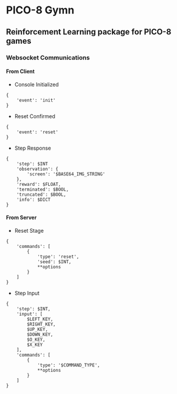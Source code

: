 # PICO-8 Gymn

## Reinforcement Learning package for PICO-8 games

### Websocket Communications

#### From Client

- Console Initialized

```
{
    'event': 'init'
}
```

- Reset Confirmed

```
{
    'event': 'reset'
}
```

- Step Response

```
{
    'step': $INT
    'observation': {
        'screen': '$BASE64_IMG_STRING'
    },
    'reward': $FLOAT,
    'terminated': $BOOL,
    'truncated': $BOOL,
    'info': $DICT
}
```

#### From Server

- Reset Stage

```
{
    'commands': [
        {
            'type': 'reset',
            'seed': $INT,
            **options
        }
    ]
}
```

- Step Input

```
{
    'step': $INT,
    'input': [
        $LEFT_KEY,
        $RIGHT_KEY,
        $UP_KEY,
        $DOWN_KEY,
        $O_KEY,
        $X_KEY
    ],
    'commands': [
        {
            'type': '$COMMAND_TYPE',
            **options
        }
    ]
}
```